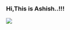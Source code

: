 ### Hi,This is Ashish..!!!


<img src="https://github-readme-stats.vercel.app/api?username=ashishnamdev09-09&&show_icons=true&title_color=ffffff&icon_color=bb2acf&text_color=daf7dc&bg_color=151515">

<!--
**ashishnamdev09-09/ashishnamdev09-09** is a ✨ _special_ ✨ repository because its `README.md` (this file) appears on your GitHub profile.

Here are some ideas to get you started:

- 🔭 I’m currently working on ...
- 🌱 I’m currently learning ...
- 👯 I’m looking to collaborate on ...
- 🤔 I’m looking for help with ...
- 💬 Ask me about ...
- 📫 How to reach me: ...
- 😄 Pronouns: ...
- ⚡ Fun fact: ...
-->
